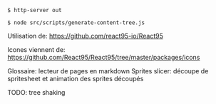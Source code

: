 `$ http-server out`

`$ node src/scripts/generate-content-tree.js`

Utilisation de: https://github.com/react95-io/React95

Icones viennent de: https://github.com/React95/React95/tree/master/packages/icons

Glossaire: lecteur de pages en markdown
Sprites slicer: découpe de spritesheet et animation des sprites découpés

TODO: tree shaking 
